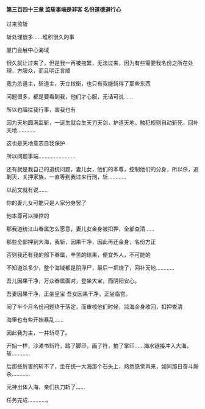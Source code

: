 #### 第三百四十三章 监斩事端是非客 名份道德道行心

过来监斩

斩处理很多……堆积很久的事

厦门会展中心海域

很久就让过来了，但是我一再被拖累，无法过来，因为有些需要我名份之所在处理，方服众，而且明正言顺

我为杀道主，斩道主，天立权衡，也只有我能斩得了那些东西

问题很多，都是要看到我，他们才心服，无话可说……

所以也阻拦我行事，害我也有

因为天地圆满监斩，一诞生就会生天刀天剑，护道天地，触犯规则自动斩死，回补天地…………

这也是天地意志自我保护

所以问题事端……………………

还有就是我自己的道统问题，妻儿女，他们的本尊，控制他们的分身，所以杀，追剿灭，关押家族，一直等到我过来行刑，斩…………


以前文就有说……

你的妻儿女可能只是人家分身罢了

他本尊可以操控的

那我道统江山眷属怎么愿意，妻儿女金身被扣押，全部查清……


那些全部押到大海，我斩，因果干净，因此再还金身，名份方正

否则我还有我的部下眷属，辛苦的结果，便宜外人，不可能的

不知道杀多少，整个海域都是阴浮尸，最后一把烧了，回补天地…………


吾儿因果干净，万众眷属面对，登坐大宝，而阴阳安心。


吾妻因果干净，正坐皇宝
吾女因果干净，正坐临宫。

闹了半个月名份问题终于落定，而审核他们时候，监海金身收回，扣押查清

海里也有些开始暴乱……

因此我为主，一并斩尽了。

开始一样，沙滩书斩符，踏了脚印，画了符，拍了掌印……海水链接冲入大海，斩…………


后那些厉害的斩不了，坐在统一大海那个石头上，熟悉感觉再来，如同那日奋斗厮杀…………

元神出体入海，亲们执刀斩了……

任务完成…………。

